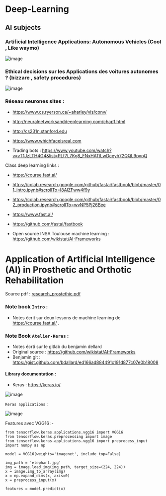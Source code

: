# Deep-Learning
## AI subjects

### Artificial Intelligence Applications: Autonomous Vehicles (Cool , Like waymo)

![image](https://user-images.githubusercontent.com/71330579/149942966-8a88ff9e-900b-4090-875e-ba43140a39ad.png)


### Ethical decisions sur les Applications des voitures autonomes ? (bizzare , safety procedures)

![image](https://user-images.githubusercontent.com/71330579/149942828-f307ecb9-7cf7-4c62-9e54-f3c2c5352018.png)

### Réseau neurones sites :

* https://www.cs.ryerson.ca/~aharley/vis/conv/

* http://neuralnetworksanddeeplearning.com/chap1.html

* http://cs231n.stanford.edu

* https://www.whichfaceisreal.com

* Trading bots : https://www.youtube.com/watch?v=vT1JzLTH4G4&list=PLf7L7Kg8_FNxHATtLwDceyh72QQL9pvpQ

Class deep learning links : 

* https://course.fast.ai/

* https://colab.research.google.com/github/fastai/fastbook/blob/master/01_intro.ipynb#scrollTo=I8AlZFww4f9y

* https://colab.research.google.com/github/fastai/fastbook/blob/master/02_production.ipynb#scrollTo=wvNP5Pj26Bee

* https://www.fast.ai/

* https://github.com/fastai/fastbook

* Open source INSA Toulouse machine learning : https://github.com/wikistat/AI-Frameworks


# Application of Artificial Intelligence (AI) in Prosthetic and Orthotic Rehabilitation #

Source pdf : 
[research_prostethic.pdf](https://github.com/Mohamed-Khalil67/Deep-Learning/files/7890650/research_prostethic.pdf)


### Note book `Intro` : 

- Notes écrit sur deux lessons de machine learning de https://course.fast.ai/ .

### Note Book `Atelier-Keras` :

- Notes écrti sur le gitlab du benjamin dellard
- Original source : https://github.com/wikistat/AI-Frameworks
- Benjamin git : https://gist.github.com/bdallard/ed166ad884491c191d877c07e0b18008

#### Library documentation :

* Keras : https://keras.io/

![image](https://user-images.githubusercontent.com/71330579/150099895-a85c7f2f-ada8-4070-9c20-35be02bee55a.png)


`Keras applications` :

![image](https://user-images.githubusercontent.com/71330579/150116052-90491b6a-2718-442c-9665-da57d5085176.png)

Features avec VGG16 :- 

```
from tensorflow.keras.applications.vgg16 import VGG16
from tensorflow.keras.preprocessing import image
from tensorflow.keras.applications.vgg16 import preprocess_input
import numpy as np

model = VGG16(weights='imagenet', include_top=False)

img_path = 'elephant.jpg'
img = image.load_img(img_path, target_size=(224, 224))
x = image.img_to_array(img)
x = np.expand_dims(x, axis=0)
x = preprocess_input(x)

features = model.predict(x)
```
